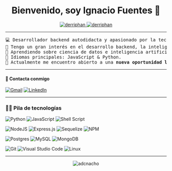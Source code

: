 <h1 align="center">Bienvenido, soy Ignacio Fuentes 👋</h1>

<p align="center">
	<a href="https://github.com/adcnacho">
		<img src="https://komarev.com/ghpvc/?username=derriphan&label=Profile%20views&color=0e75b6&style=flat" alt="derriphan" />
	</a>
	<a href="https://github.com/adcnacho">
		<img src="https://img.shields.io/github/followers/derriphan?label=Followers" alt="derriphan" />
	</a>
</p>

<hr>

<pre>
💻 Desarrollador backend autodidacta y apasionado por la tecnología.
📝 Tengo un gran interés en el desarrollo backend, la inteligencia artificial y la ciberseguridad.
🌱 Aprendiendo sobre ciencia de datos e inteligencia artificial.
🌟 Idiomas principales: JavaScript & Python.
🤔 Actualmente me encuentro abierto a una <b>nueva oportunidad laboral</b>.
</pre>

<hr>

#### 🤝 Contacta conmigo

<p>
    <a href="mailto:ignanicolasfuentes@gmail.com"><img img src="https://img.shields.io/badge/gmail-%23EA4335.svg?logo=gmail&logoColor=white" alt="Gmail"/></a>
    <a href="https://www.linkedin.com/in/ignacionfuentes/"><img src="https://img.shields.io/badge/linkedin-%230A66C2.svg?logo=linkedin&logoColor=white" alt="LinkedIn"/></a>
</p>

<hr>

### 👨‍💻 Pila de tecnologías

<p>
  
  ![Python](https://img.shields.io/badge/python-3670A0?style=for-the-badge&logo=python&logoColor=ffdd54)
  ![JavaScript](https://img.shields.io/badge/javascript-%23323330.svg?style=for-the-badge&logo=javascript&logoColor=%23F7DF1E)
  ![Shell Script](https://img.shields.io/badge/shell_script-%23121011.svg?style=for-the-badge&logo=gnu-bash&logoColor=white)
    
</p>
<p>
  
  ![NodeJS](https://img.shields.io/badge/node.js-6DA55F?style=for-the-badge&logo=node.js&logoColor=white)
  ![Express.js](https://img.shields.io/badge/express.js-%23404d59.svg?style=for-the-badge&logo=express&logoColor=%2361DAFB)
  ![Sequelize](https://img.shields.io/badge/Sequelize-52B0E7?style=for-the-badge&logo=Sequelize&logoColor=white)
  ![NPM](https://img.shields.io/badge/NPM-%23CB3837.svg?style=for-the-badge&logo=npm&logoColor=white)

</p>


<p>

  ![Postgres](https://img.shields.io/badge/postgres-%23316192.svg?style=for-the-badge&logo=postgresql&logoColor=white)
  ![MySQL](https://img.shields.io/badge/mysql-%2300f.svg?style=for-the-badge&logo=mysql&logoColor=white)
  ![MongoDB](https://img.shields.io/badge/MongoDB-%234ea94b.svg?style=for-the-badge&logo=mongodb&logoColor=white)

</p>

<p>

  ![Git](https://img.shields.io/badge/git-%23F05033.svg?style=for-the-badge&logo=git&logoColor=white)
  ![Visual Studio Code](https://img.shields.io/badge/Visual%20Studio%20Code-0078d7.svg?style=for-the-badge&logo=visual-studio-code&logoColor=white)
  ![Linux](https://img.shields.io/badge/Linux-FCC624?style=for-the-badge&logo=linux&logoColor=black)

</p>

<hr>

<p align="center" ><img src="https://github-readme-stats.vercel.app/api?username=adcnacho&show_icons=true&locale=en&theme=codeSTACKr" alt="adcnacho" /></p>
